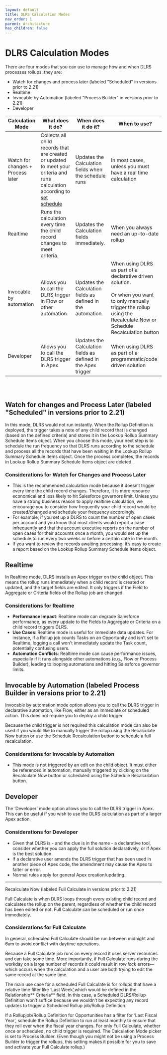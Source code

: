 ```yaml
---
layout: default
title: DLRS Calculation Modes
nav_order: 1
parent: Architecture
has_children: false
---
```


# DLRS Calculation Modes

There are four modes that you can use to manage how and when DLRS processes rollups, they are:
- Watch for changes and process later (labeled "Scheduled" in versions prior to 2.21) 
- Realtime
- Invocable by Automation (labeled "Process Builder" in versions prior to 2.21) 
- Developer

| Calculation Mode | What does it do? |  When does it do it? | When to use? | 
| ------------- | ------------- | ------------- | ------------- |
| Watch for changes + Process later | Collects all child records that are created or updated to meet your criteria and runs calculation according to [set schedule](https://sfdo-community-sprints.github.io/DLRS-Documentation/User%20Guide/scheduling_rollups_v2_21.html) | Updates the Calculation fields when the schedule runs |  In most cases, unless you must have a real time calculation | 
| Realtime |  Runs the calculation every time the child record changes to meet criteria. |  Updates the Calculation fields immediately. |  When you always need an up-to-date rollup | 
| Invocable by automation |  Allows you to call the DLRS trigger in Flow or other automation. |  Updates the Calculation fields as defined in the automation. | When using DLRS as part of a declarative driven solution. <br> <br> Or when you want to only manually trigger the rollup using the Recalculate Now or Schedule Recalculation button | 
| Developer |  Allows you to call the DLRS trigger in Apex |  Updates the Calculation fields as defined in the Apex trigger |  When using DLRS as part of a programmatic/code driven solution | 

<BR><BR>
## Watch for changes and Process Later (labeled "Scheduled" in versions prior to 2.21) 
In this mode, DLRS would not run instantly. When the Rollup Definition is deployed, the trigger takes a note of any child record that is changed (based on the defined criteria) and stores it in the Lookup Rollup Summary Schedule Items object. When you choose this mode, your next step is to schedule the run frequency so that DLRS runs according to the schedule and process all the records that have been waiting in the Lookup Rollup Summary Schedule Items object. Once the process completes, the records in Lookup Rollup Summary Schedule Items object are deleted.

### Considerations for Watch for Changes and Process Later 
* This is the recommended calculation mode because it doesn’t trigger every time the child record changes. Therefore, it is more resource economical and less likely to hit Salesforce governors limit. Unless you have a strong business reason to apply realtime calculation, we encourage you to consider how frequently your child record would be created/changed and schedule your frequency accordingly.
* For example, if you set up a DLRS to count the number of open cases per account and you know that most clients would report a case infrequently and that the account executive reports on the number of open cases for their accounts once a month, you would set up the schedule to run every two weeks or before a certain date in the month. 
* If you want to review the records awaiting processing, it’s easy to create a report based on the Lookup Rollup Summary Schedule Items object. 

## Realtime
In Realtime mode, DLRS installs an Apex trigger on the child object. This means the rollup runs immediately when a child record is created or updated, and the target fields are edited. It only triggers if the Field to Aggregate or Criteria fields of the Rollup job are changed.

### Considerations for Realtime
* **Performance Impact**: Realtime mode can degrade Salesforce performance, as every update to the Fields to Aggregate or Criteria on a child record triggers DLRS.
* **Use Cases**: Realtime mode is useful for immediate data updates. For instance, if a Rollup job counts Tasks on an Opportunity and isn't set to Realtime, logging a call won't immediately update the Task count, potentially confusing users.
* **Automation Conflicts**: Realtime mode can cause performance issues, especially if it runs alongside other automations (e.g., Flow or Process Builder), leading to looping automations and hitting Salesforce governor limits.


## Invocable by Automation (labeled Process Builder in versions prior to 2.21) 
Invocable by automation mode option allows you to call the DLRS trigger in declarative automation, like Flow, either as an immediate or scheduled action. This does not require you to deploy a child trigger.

Because the child trigger is not required this calculation mode can also be used if you would like to manually trigger the rollup using the Recalculate Now button or use the Schedule Recalculation button to schedule a full recalculation. 

### Considerations for Invocable by Automation 
* This mode is not triggered by an edit on the child object. It must either be referenced in automation, manually triggered by clicking on the Recalculate Now button or scheduled using the Schedule Recalculation button. 

## Developer 
The ‘Developer’ mode option allows you to call the DLRS trigger in Apex. This can be useful if you wish to use the DLRS calculation as part of a larger Apex action. 

### Considerations for Developer 
* Given that DLRS is - and the clue is in the name - a declarative tool, consider whether you can apply the full solution declaratively, or if Apex is the best solution. 
* If a declarative user amends the DLRS trigger that has been used in another piece of Apex code, the amendment may cause the Apex to falter or error. 
* Normal rules apply for general Apex creation/updating. 

____________________________________________________

Recalculate Now (labeled Full Calculate in versions prior to 2.21) 

Full Calculate is when DLRS loops through every existing child record and calculates the rollup on the parent, regardless of whether the child record has been edited or not. Full Calculate can be scheduled or run once immediately.

### Considerations for Full Calculate

In general, scheduled Full Calculate should be run between midnight and 6am to avoid conflict with daytime operations.

Because a Full Calculate job runs on every record it uses server resources and can take some time. More importantly, if Full Calculate runs during the workday on a large number of records it could result in _row lock_ errors—which occurs when the calculation and a user are both trying to edit the same record at the same time. 

The main use case for a scheduled Full Calculate is for rollups that have a relative time filter like ‘Last Week’,which would be defined in the Relationship** Criteria** field. In this case, a Scheduled DLRS/Rollup Definition won’t suffice because we wouldn’t be expecting any record updates to  trigger a Scheduled Rollup job/Rollup Definition. 

If a Rollupjob/Rollup Definition for Opportunities has a filter for  ‘Last Fiscal Year’, schedule the Rollup Definition to run at least monthly to ensure that they roll over when the fiscal year changes. For only Full Calculate, whether once or scheduled, no child trigger is required. The Calculation Mode picker is set to Process Builder. (Even though you might not be using a Process Builder to trigger the rollups, this setting makes it possible for you to save and activate your Full Calculate rollup.)

